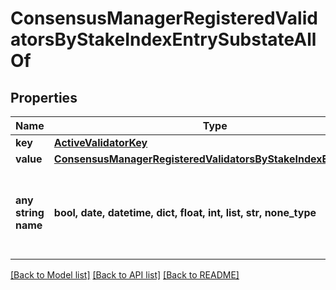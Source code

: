 # ConsensusManagerRegisteredValidatorsByStakeIndexEntrySubstateAllOf


## Properties
Name | Type | Description | Notes
------------ | ------------- | ------------- | -------------
**key** | [**ActiveValidatorKey**](ActiveValidatorKey.md) |  | 
**value** | [**ConsensusManagerRegisteredValidatorsByStakeIndexEntryValue**](ConsensusManagerRegisteredValidatorsByStakeIndexEntryValue.md) |  | 
**any string name** | **bool, date, datetime, dict, float, int, list, str, none_type** | any string name can be used but the value must be the correct type | [optional]

[[Back to Model list]](../README.md#documentation-for-models) [[Back to API list]](../README.md#documentation-for-api-endpoints) [[Back to README]](../README.md)


